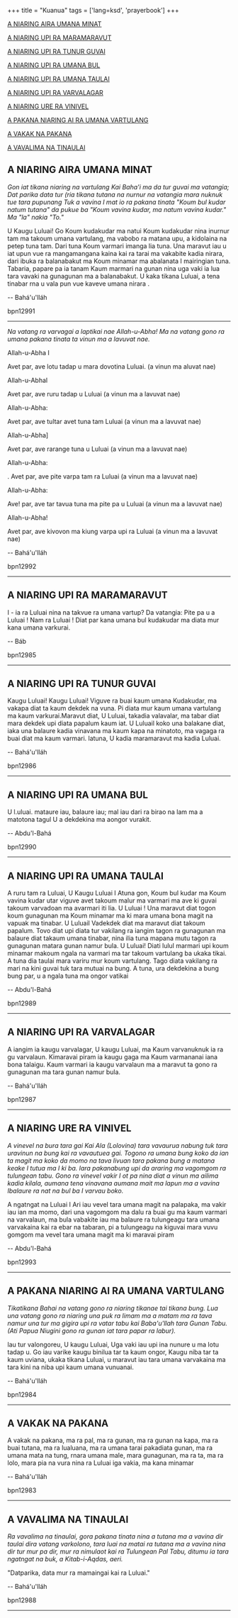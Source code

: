 +++
title = "Kuanua"
tags = ['lang=ksd', 'prayerbook']
+++




[A NIARING AIRA UMANA MINAT](#A+NIARING+AIRA+UMANA+MINAT)

[A NIARING UPI RA MARAMARAVUT](#A+NIARING+UPI+RA+MARAMARAVUT)

[A NIARING UPI RA TUNUR GUVAI](#A+NIARING+UPI+RA+TUNUR+GUVAI)

[A NIARING UPI RA UMANA BUL](#A+NIARING+UPI+RA+UMANA+BUL)

[A NIARING UPI RA UMANA TAULAI](#A+NIARING+UPI+RA+UMANA+TAULAI)

[A NIARING UPI RA VARVALAGAR](#A+NIARING+UPI+RA+VARVALAGAR)

[A NIARING URE RA VINIVEL](#A+NIARING+URE+RA+VINIVEL)

[A PAKANA NIARING AI RA UMANA VARTULANG](#A+PAKANA+NIARING+AI+RA+UMANA+VARTULANG)

[A VAKAK NA PAKANA](#A+VAKAK+NA+PAKANA)

[A VAVALIMA NA TINAULAI](#A+VAVALIMA+NA+TINAULAI)



<a id="A+NIARING+AIRA+UMANA+MINAT"></a> 
## A NIARING AIRA UMANA MINAT

<a id="bpn12991"></a> 
<div class="prayer"><p><i>Gon iat tikana niaring na vartulang Kai Baha'i ma da tur  guvai ma vatangia; Dat parika data tur (ria tikana tutana  na nurnur na vatangia mara nuknuk tue tara pupunang  Tuk a vavina I mat io ra pakana tinata "Koum bul kudar  natum tutana" da pukue ba "Koum vavina kudar, ma  natum vavina kudar." Ma "la" nakia "To." </i></p><p class='dropCap'>U Kaugu Luluai! Go Koum kudakudar ma natui  Koum kudakudar nina inurnur tam ma takoum  umana vartulang, ma vabobo ra matana upu, a  kidolaina na petep tuna tam. Dari tuna Koum  varmari imanga lia tuna.  Una maravut iau u iat upun vue ra  mangamangana kaina kai ra tarai ma vakabite  kadia nirara, dari ibuka ra balanabakut ma  Koum minamar ma abalanata I mairingian tuna. Tabaria, papare pa ia tanam Kaum  marmari na gunan nina uga vaki ia lua tara  vavaki na gunagunan ma a balanabakut. U  kaka tikana Luluai, a tena tinabar rna u vala  pun vue kaveve umana nirara .</p></div>

-- Bahá'u'lláh

bpn12991 

----


<a id="bpn12992"></a> 
<div class="prayer"><p><i>Na vatang ra varvagai a laptikai nae Allah-u-Abha! Ma na vatang gono ra umana pakana tinata ta vinun ma a lavuvat nae. </i></p><p class='dropCap'>Allah-u-Abha I </p><p>Avet par, ave lotu tadap u mara dovotina Luluai. (a vinun ma aluvat nae) </p><p>Allah-u-Abhal </p><p>Avet par, ave ruru tadap u Luluai (a vinun ma a lavuvat nae) </p><p>Allah-u-Abha: </p><p>Avet par, ave tultar avet tuna tam Luluai (a vinun ma a lavuvat nae) </p><p>Allah-u-Abha] </p><p>Avet par, ave rarange tuna u Luluai (a vinun ma a lavuvat nae) </p><p>Allah-u-Abha: </p><p>. Avet par, ave pite varpa tam ra Luluai (a vinun ma a lavuvat nae) </p><p>Allah-u-Abha: </p><p>Ave! par, ave tar tavua tuna ma pite pa u Luluai (a vinun ma a lavuvat nae) </p><p>Allah-u-Abha! </p><p>Avet par, ave kivovon ma kiung varpa upi ra Luluai (a vinun ma a lavuvat nae)</p></div>

-- Bahá'u'lláh

bpn12992 

----



<a id="A+NIARING+UPI+RA+MARAMARAVUT"></a> 
## A NIARING UPI RA MARAMARAVUT

<a id="bpn12985"></a> 
<div class="prayer"><p class='dropCap'>I - ia ra Luluai nina na takvue ra umana vartup?  Da vatangia: Pite pa u a Luluai ! Nam ra Luluai !  Diat par kana umana bul kudakudar ma diata  mur kana umana varkurai.</p></div>

-- Báb

bpn12985 

----



<a id="A+NIARING+UPI+RA+TUNUR+GUVAI"></a> 
## A NIARING UPI RA TUNUR GUVAI

<a id="bpn12986"></a> 
<div class="prayer"><p class='dropCap'>Kaugu Luluai! Kaugu Luluai! Viguve ra buai kaum umana Kudakudar, ma vakapa diat ta kaum dekdek na vuna. Pi diata mur kaum umana vartulang ma kaum varkurai.Maravut diat, U Luluai, takadia valavalar, ma tabar diat mara dekdek upi diata papalum kaum iat. U Luluail koko una balakane diat, iaka una balaure kadia vinavana ma kaum kapa na minatoto, ma vagaga ra buai diat ma kaum varmari. latuna, U kadia maramaravut ma kadia Luluai.</p></div>

-- Bahá'u'lláh

bpn12986 

----



<a id="A+NIARING+UPI+RA+UMANA+BUL"></a> 
## A NIARING UPI RA UMANA BUL

<a id="bpn12990"></a> 
<div class="prayer"><p class='dropCap'>U l.uluai. mataure iau, balaure iau; mal iau dari ra birao na lam ma a matotona tagul U a dekdekina ma aongor vurakit.</p></div>

-- Abdu'l-Bahá

bpn12990 

----



<a id="A+NIARING+UPI+RA+UMANA+TAULAI"></a> 
## A NIARING UPI RA UMANA TAULAI

<a id="bpn12989"></a> 
<div class="prayer"><p class='dropCap'>A ruru tam ra Luluai, U Kaugu Luluai I Atuna gon, Koum bul kudar ma Koum vavina kudar utar viguve avet takoum malur ma varmari ma ave ki guvai takoum varvadoan ma avarmari iti lia. U Luluai ! Una maravut diat togon koum gunagunan ma Koum minamar ma ki mara umana bona magit na vapuak ma tinabar. U Luluail Vadekdek diat ma maravut diat takoum papalum. Tovo diat upi diata tur vakilang ra iangim tagon ra gunagunan ma balaure diat takaum umana tinabar, nina ilia tuna mapana mutu tagon ra gunagunan matara gunan namur bula. U Luluai! Diati lulul marmari upi koum minamar makoum ngala na varmari ma tar takoum vartulang ba ukaka tikai. A tuna dia taulai mara variru mur koum vartulang. Tago diata vakilang ra mari na kini guvai tuk tara mutuai na bung. A tuna, ura dekdekina a bung bung par, u a ngala tuna ma ongor vatikai</p></div>

-- Abdu'l-Bahá

bpn12989 

----



<a id="A+NIARING+UPI+RA+VARVALAGAR"></a> 
## A NIARING UPI RA VARVALAGAR

<a id="bpn12987"></a> 
<div class="prayer"><p class='dropCap'>A iangim ia kaugu varvalagar, U kaugu Luluai,  ma Kaum varvanuknuk ia ra gu varvalaun.  Kimaravai piram ia kaugu gaga ma Kaum  varmananai iana bona talaigu. Kaum varmari  ia kaugu varvalaun ma a maravut ta gono ra  gunagunan ma tara gunan namur bula.</p></div>

-- Bahá'u'lláh

bpn12987 

----



<a id="A+NIARING+URE+RA+VINIVEL"></a> 
## A NIARING URE RA VINIVEL

<a id="bpn12993"></a> 
<div class="prayer"><p><i>A vinevel na bura tara gai Kai Ala (Lolovina) tara  vavaurua nabung tuk tara uravinun na bung kai ra  vavautuea gai. Togono ra umana bung koko da ian ta  magit ma koko da momo na tava livuan tara pakana  bung a matana keake I tutua ma I ki ba. lara  pakanabung upi da araring ma vagomgom ra tulungean  tabu. Gono ra vinevel vakir I ot pa nina diat a vinun ma  ailima kadia kilala, aumana tena vinavana aumana mait  ma lapun ma a vavina Ibalaure ra nat na bul ba I varvau  boko. </i></p><p class='dropCap'>A ngatngat na Luluai I Ari iau vevel tara umana magit na palapaka, ma vakir iau ian ma momo, dari una vagomgom ma dalu ra buai gu ma kaum varmari na varvalaun, ma bula vabakite iau ma balaure ra tulungeagu tara umana varvakaina kai ra ebar na tabaran, pi a tulungeagu na kiguvai mara vuvu gomgom ma vevel tara umana magit ma ki maravai piram</p></div>

-- Abdu'l-Bahá

bpn12993 

----



<a id="A+PAKANA+NIARING+AI+RA+UMANA+VARTULANG"></a> 
## A PAKANA NIARING AI RA UMANA VARTULANG

<a id="bpn12984"></a> 
<div class="prayer"><p><i>Tikatikana Bahai na vatang gono ra niaring tikanae tai  tikana bung. Lua una vatang gono ra niaring una puk ra  limam ma a matam ma ra tava namur una tur ma gigira  upi ra vatar tabu kai Baba'u'llah tara Gunan Tabu. (Ati  Papua Niugini gono ra gunan iat tara papar ra labur). </i></p><p class='dropCap'>lau tur valongoreu, U kaugu Luluai, Uga vaki  iau upi ina nunure u ma lotu tadap u. Go iau  varike kaugu binilua tar ta kaum ongor, Kaugu  niba tar ta kaum uviana, ukaka tikana Luluai,  u maravut iau tara umana varvakaina ma tara  kini na niba upi kaum umana vunuanai.</p></div>

-- Bahá'u'lláh

bpn12984 

----



<a id="A+VAKAK+NA+PAKANA"></a> 
## A VAKAK NA PAKANA

<a id="bpn12983"></a> 
<div class="prayer"><p class='dropCap'>A vakak na pakana, ma ra pal, ma ra gunan, ma ra gunan na kapa, ma ra buai tutana, ma ra lualuana, ma ra umana tarai pakadiata gunan, ma ra umana mata na tung, rnara umana male, mara gunagunan, ma ra ta, ma ra lolo, mara pia na vura nina ra Luluai iga vakia, ma kana minamar</p></div>

-- Bahá'u'lláh

bpn12983 

----



<a id="A+VAVALIMA+NA+TINAULAI"></a> 
## A VAVALIMA NA TINAULAI

<a id="bpn12988"></a> 
<div class="prayer"><p><i>Ra vavalima na tinaulai, gora pakana tinata nina a  tutana ma a vavina dir taulai dira vatang varkolono, tara  luai na matai ra tutana ma a vavina nina dir tur mur pa  dir, mur ra nimulaot kai ra Tulungean Pal Tabu, ditumu  ia tara ngatngat na buk, a Kitab-i-Aqdas, aeri.  </i></p><p class='dropCap'>"Datparika, data mur ra mamaingai kai ra Luluai."</p></div>

-- Bahá'u'lláh

bpn12988 

----




